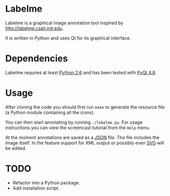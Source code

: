 
# Labelme

Labelme is a graphical image annotation tool inspired by
http://labelme.csail.mit.edu.

It is written in Python and uses Qt for its graphical interface.

# Dependencies

Labelme requires at least [Python 2.6](http://www.python.org/getit/) and
has been tested with [PyQt
4.8](http://www.riverbankcomputing.co.uk/software/pyqt/intro).

# Usage

After cloning the code you should first run `make` to generate the
resource file (a Python module containing all the icons).

You can then start annotating by running `./labelme.py`. For usage
instructions you can view the screencast tutorial from the `Help` menu.

At the moment annotations are saved as a [JSON](http://www.json.org/) file.
The file includes the image itself. In the feature support for XML
output or possibly even [SVG](http://www.w3.org/Graphics/SVG/) will be added.

# TODO

- Refactor into a Python package.
- Add installation script.

